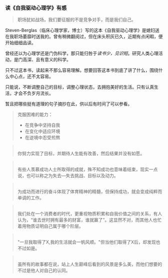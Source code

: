 ### 读《自我驱动心理学》有感

>职场犹如战场，我们要征服的不是竞争对手，而是我们自己。

Steven-Berglas（临床心理学家，博士）写的这本《自我驱动心理学》是媳妇送在我职场萎靡时送我的。曾有稍微翻阅过，但在床头积灰已久，近期有点闲暇，便开始细细品读。

曾经还以为心理学还是门伪科学，那只能归咎于*读书少，见识短*。研究人类心理活动，是门高深、且有意义的科学。

只不过这本书，读起来不那么容易理解。想要回答这本书到底了讲了什么，围绕什么中心点，还不太容易。

只能说，不断调整自己的目标，调整心理状态，去拥抱美好的生活。只有认真生活，才会不负岁月流长。

暂且把哪些挺有道理的句子摘抄在此，供以后有时间了可以参看。

>克服困难的能力：
>*	在竞争中坚持自我
>*	在变化中适应环境
>*	在逆境中忍受煎熬

></br>你努力实现了目标，并期待人生能有改善，然后结果并没有如愿。

></br>有些人羡慕成功人士所取得的成就，殊不知成功也意味着结束，现实一点说，也可以称之为失去—失去挑战、目标以及动力。

></br>为成功而进行的奋斗体现了体育精神的精髓，但保持成功，就会变成纯粹而单调的工作。

></br>我们处在一个消费者的时代，更重视物质积累和自我价值之间的关系，有人认为，“谁去世时拥有最多的财富，谁就赢了”。这显然不对，而其他人也忙着用物质证明自己属于哪个阶层。

></br>"一旦我取得了X,我的生活就会一帆风顺。"但当他们取得了X后，却发现也不过如是。

></br>虽所有的故事都在说，站上人生巅峰后看到的风景是多么美，而他们想要的不过是他人对自己的认同。